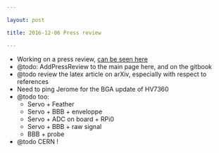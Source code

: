 ```yaml
---

layout: post

title: 2016-12-06 Press review

---
```



-   Working on a press review, [can be seen
    here](/include/AddPressReview.md)
-   @todo: AddPressReview to the main page here, and on the gitbook
-   @todo review the latex article on arXiv, especially with respect to
    references
-   Need to ping Jerome for the BGA update of HV7360
-   @todo too:
    -   Servo + Feather
    -   Servo + BBB + enveloppe
    -   Servo + ADC on board + RPi0
    -   Servo + BBB + raw signal
    -   BBB + probe
-   @todo CERN !

